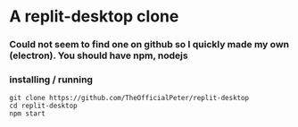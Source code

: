 # A replit-desktop clone 

### Could not seem to find one on github so I quickly made my own (electron). You should have npm, nodejs
### installing / running
```
git clone https://github.com/TheOfficialPeter/replit-desktop
cd replit-desktop
npm start
```

